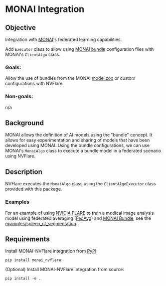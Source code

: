 # MONAI Integration

## Objective
Integration with [MONAI](https://monai.io/)'s federated learning capabilities.

Add `Executor` class to allow using [MONAI bundle](https://docs.monai.io/en/latest/bundle.html) configuration files with MONAI's `ClientAlgo` class.

### Goals:

Allow the use of bundles from the MONAI [model zoo](https://github.com/Project-MONAI/model-zoo) or custom configurations with NVFlare.

### Non-goals:

n/a

## Background
MONAI allows the definition of AI models using the "bundle" concept. 
It allows for easy experimentation and sharing of models that have been developed using MONAI.
Using the bundle configurations, we can use MONAI's `MonaiAlgo` class to execute a bundle model in a federated scenario using NVFlare.

## Description
NVFlare executes the `MonaiAlgo` class using the `ClientAlgoExecutor` class provided with this package.

### Examples

For an example of using [NVIDIA FLARE](https://nvflare.readthedocs.io/en/main/index.html) to train a medical image analysis model using federated averaging ([FedAvg]([FedAvg](https://arxiv.org/abs/1602.05629))) and [MONAI Bundle](https://docs.monai.io/en/latest/mb_specification.html), see the [examples/spleen_ct_segmentation](./examples/spleen_ct_segmentation).

## Requirements

Install MONAI-NVFlare integration from [PyPI](https://pypi.org/):
```
pip install monai_nvflare
```

(Optional) Install MONAI-NVFlare integration from source:
```
pip install -e .
```
